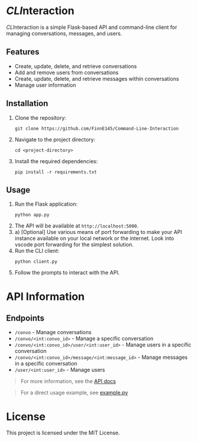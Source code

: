 # *CLI*nteraction

*CLI*nteraction is a simple Flask-based API and command-line client for managing conversations, messages, and users.

## Features

- Create, update, delete, and retrieve conversations
- Add and remove users from conversations
- Create, update, delete, and retrieve messages within conversations
- Manage user information

## Installation

1. Clone the repository:
    ```
    git clone https://github.com/FinnE145/Command-Line-Interaction
    ```
2. Navigate to the project directory:
    ```
    cd <project-directory>
    ```
3. Install the required dependencies:
    ```
    pip install -r requirements.txt
    ```

## Usage

1. Run the Flask application:
    ```
    python app.py
    ```
2. The API will be available at `http://localhost:5000`.
2. a) [Optional] Use various means of port forwarding to make your API instance available on your local network or the internet. Look into vscode port forwarding for the simplest solution.
3. Run the CLI client:
    ```
    python client.py
    ```
4. Follow the prompts to interact with the API.

# API Information

## Endpoints

- `/convo` - Manage conversations
- `/convo/<int:convo_id>` - Manage a specific conversation
- `/convo/<int:convo_id>/user/<int:user_id>` - Manage users in a specific conversation
- `/convo/<int:convo_id>/message/<int:message_id>` - Manage messages in a specific conversation
- `/user/<int:user_id>` - Manage users

> For more information, see the [API docs](#api_docs.md)

> For a direct usage example, see [example.py](#example.py)

# License

This project is licensed under the MIT License.